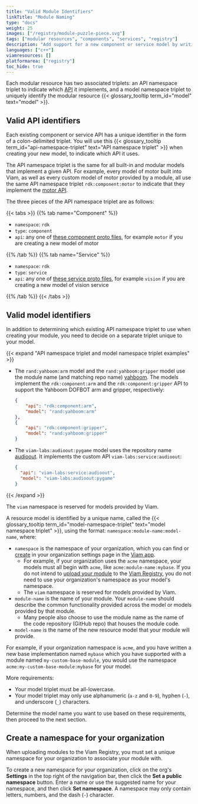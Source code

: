 ```yaml
---
title: "Valid Module Identifiers"
linkTitle: "Module Naming"
type: "docs"
weight: 25
images: ["/registry/module-puzzle-piece.svg"]
tags: ["modular resources", "components", "services", "registry"]
description: "Add support for a new component or service model by writing a module in C++."
languages: ["c++"]
viamresources: []
platformarea: ["registry"]
toc_hide: true
---
```


Each modular resource has two associated triplets: an API namespace triplet to indicate which [API](/dev/reference/apis/) it implements, and a model namespace triplet to uniquely identify the modular resource {{< glossary_tooltip term_id="model" text="model" >}}.

## Valid API identifiers

Each existing component or service API has a unique identifier in the form of a colon-delimited triplet.
You will use this {{< glossary_tooltip term_id="api-namespace-triplet" text="API namespace triplet" >}} when creating your new model, to indicate which API it uses.

The API namespace triplet is the same for all built-in and modular models that implement a given API.
For example, every model of motor built into Viam, as well as every custom model of motor provided by a module, all use the same API namespace triplet `rdk:component:motor` to indicate that they implement the [motor API](/operate/reference/components/motor/#api).

The three pieces of the API namespace triplet are as follows:

{{< tabs >}}
{{% tab name="Component" %}}

- `namespace`: `rdk`
- `type`: `component`
- `api`: any one of [these component proto files](https://github.com/viamrobotics/api/tree/main/proto/viam/component), for example `motor` if you are creating a new model of motor

{{% /tab %}}
{{% tab name="Service" %}}

- `namespace`: `rdk`
- `type`: `service`
- `api`: any one of [these service proto files](https://github.com/viamrobotics/api/tree/main/proto/viam/service), for example `vision` if you are creating a new model of vision service

{{% /tab %}}
{{< /tabs >}}

## Valid model identifiers

In addition to determining which existing API namespace triplet to use when creating your module, you need to decide on a separate triplet unique to your model.

{{< expand "API namespace triplet and model namespace triplet examples" >}}

- The `rand:yahboom:arm` model and the `rand:yahboom:gripper` model use the module name (and matching repo name) [yahboom](https://github.com/viam-labs/yahboom).
  The models implement the `rdk:component:arm` and the `rdk:component:gripper` API to support the Yahboom DOFBOT arm and gripper, respectively:

  ```json
  {
      "api": "rdk:component:arm",
      "model": "rand:yahboom:arm"
  },
  {
      "api": "rdk:component:gripper",
      "model": "rand:yahboom:gripper"
  }
  ```

- The `viam-labs:audioout:pygame` model uses the repository name [audioout](https://github.com/viam-labs/audioout).
  It implements the custom API `viam-labs:service:audioout`:

  ```json
  {
    "api": "viam-labs:service:audioout",
    "model": "viam-labs:audioout:pygame"
  }
  ```

{{< /expand >}}

The `viam` namespace is reserved for models provided by Viam.

A resource model is identified by a unique name, called the {{< glossary_tooltip term_id="model-namespace-triplet" text="model namespace triplet" >}}, using the format: `namespace:module-name:model-name`, where:

- `namespace` is the namespace of your organization, which you can find or [create](#create-a-namespace-for-your-organization) in your organization settings page in the [Viam app](https://app.viam.com).
  - For example, if your organization uses the `acme` namespace, your models must all begin with `acme`, like `acme:module-name:mybase`.
    If you do not intend to [upload your module](/operate/get-started/other-hardware/#upload-your-module) to the [Viam Registry](https://app.viam.com/registry), you do not need to use your organization's namespace as your model's namespace.
  - The `viam` namespace is reserved for models provided by Viam.
- `module-name` is the name of your module.
  Your `module-name` should describe the common functionality provided across the model or models provided by that module.
  - Many people also choose to use the module name as the name of the code repository (GitHub repo) that houses the module code.
- `model-name` is the name of the new resource model that your module will provide.

For example, if your organization namespace is `acme`, and you have written a new base implementation named `mybase` which you have supported with a module named `my-custom-base-module`, you would use the namespace `acme:my-custom-base-module:mybase` for your model.

More requirements:

- Your model triplet must be all-lowercase.
- Your model triplet may only use alphanumeric (`a-z` and `0-9`), hyphen (`-`), and underscore (`_`) characters.

Determine the model name you want to use based on these requirements, then proceed to the next section.

## Create a namespace for your organization

When uploading modules to the Viam Registry, you must set a unique namespace for your organization to associate your module with.

To create a new namespace for your organization, click on the org's **Settings** in the top right of the navigation bar, then click the **Set a public namespace** button.
Enter a name or use the suggested name for your namespace, and then click **Set namespace**.
A namespace may only contain letters, numbers, and the dash (`-`) character.
